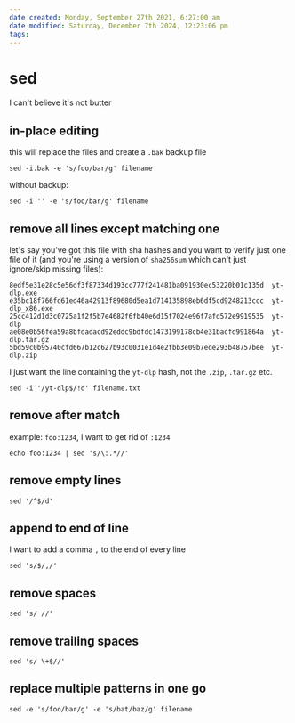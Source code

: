 ```yaml
---
date created: Monday, September 27th 2021, 6:27:00 am
date modified: Saturday, December 7th 2024, 12:23:06 pm
tags: 
---
```


# sed

I can't believe it's not butter

## in-place editing

this will replace the files and create a `.bak` backup file

```shell
sed -i.bak -e 's/foo/bar/g' filename
```

without backup:

```shell
sed -i '' -e 's/foo/bar/g' filename
```

## remove all lines except matching one

let's say you've got this file with sha hashes and you want to verify just one file of it (and you're using a version of `sha256sum` which can't just ignore/skip missing files):

```
8edf5e31e28c5e56df3f87334d193cc777f241481ba091930ec53220b01c135d  yt-dlp.exe
e35bc18f766fd61ed46a42913f89680d5ea1d714135898eb6df5cd9248213ccc  yt-dlp_x86.exe
25cc412d1d3c0725a1f2f5b7e4682f6fb40e6d15f7024e96f7afd572e9919535  yt-dlp
ae08e0b56fea59a8bfdadacd92eddc9bdfdc1473199178cb4e31bacfd991864a  yt-dlp.tar.gz
5bd59c0b95740cfd667b12c627b93c0031e1d4e2fbb3e09b7ede293b48757bee  yt-dlp.zip
```

I just want the line containing the `yt-dlp` hash, not the `.zip`, `.tar.gz` etc.

```shell
sed -i '/yt-dlp$/!d' filename.txt
```

## remove after match

example: `foo:1234`, I want to get rid of `:1234`

```shell
echo foo:1234 | sed 's/\:.*//'
```

## remove empty lines

```shell
sed '/^$/d'
```

## append to end of line

I want to add a comma `,` to the end of every line

```shell
sed 's/$/,/'
```

## remove spaces

```shell
sed 's/ //'
```

## remove trailing spaces

```shell
sed 's/ \+$//'
```

## replace multiple patterns in one go

```shell
sed -e 's/foo/bar/g' -e 's/bat/baz/g' filename
```

